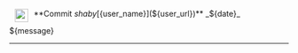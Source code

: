 <a href="${user_url}"><img src="${user_avatar}" align="left" width="24" height="24" hspace="10"></img></a> **Commit ${sha} by [${user_name}](${user_url})**
_${date}_

${message}

----
